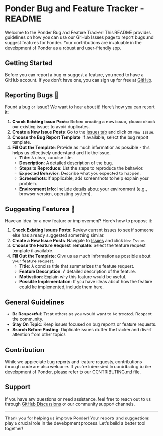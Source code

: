 # Ponder Bug and Feature Tracker - README

Welcome to the Ponder Bug and Feature Tracker! This README provides guidelines on how you can use our GitHub Issues page to report bugs and suggest features for Ponder. Your contributions are invaluable in the development of Ponder as a robust and user-friendly app.

## Getting Started

Before you can report a bug or suggest a feature, you need to have a GitHub account. If you don't have one, you can sign up for free at [GitHub](https://github.com/).

## Reporting Bugs 🐛

Found a bug or issue? We want to hear about it! Here’s how you can report it:

1. **Check Existing Issue Posts**: Before creating a new issue, please check our existing issues to avoid duplicates.
2. **Create a New Issue Posts**: Go to the [Issues tab](https://github.com/steadman1/ponder-feature-bug-tracker/issues) and click on `New Issue`.
3. **Choose the Bug Report Template**: If available, select the bug report template.
4. **Fill Out the Template**: Provide as much information as possible - this helps us effectively understand and fix the issue.
   - **Title**: A clear, concise title.
   - **Description**: A detailed description of the bug.
   - **Steps to Reproduce**: List the steps to reproduce the behavior.
   - **Expected Behavior**: Describe what you expected to happen.
   - **Screenshots**: If applicable, add screenshots to help explain your problem.
   - **Environment Info**: Include details about your environment (e.g., browser version, operating system).

## Suggesting Features 🌟

Have an idea for a new feature or improvement? Here’s how to propose it:

1. **Check Existing Issues Posts**: Review current issues to see if someone else has already suggested something similar.
2. **Create a New Issue Posts**: Navigate to [Issues](https://github.com/steadman1/ponder-feature-bug-tracker/issues) and click `New Issue`.
3. **Choose the Feature Request Template**: Select the feature request template if available.
4. **Fill Out the Template**: Give us as much information as possible about your feature request.
   - **Title**: A concise title that summarizes the feature request.
   - **Feature Description**: A detailed description of the feature.
   - **Motivation**: Explain why this feature would be useful.
   - **Possible Implementation**: If you have ideas about how the feature could be implemented, include them here.

## General Guidelines

- **Be Respectful**: Treat others as you would want to be treated. Respect the community.
- **Stay On Topic**: Keep issues focused on bug reports or feature requests.
- **Search Before Posting**: Duplicate issues clutter the tracker and divert attention from other topics.

## Contribution

While we appreciate bug reports and feature requests, contributions through code are also welcome. If you're interested in contributing to the development of Ponder, please refer to our CONTRIBUTING.md file.

## Support

If you have any questions or need assistance, feel free to reach out to us through [GitHub Discussions](https://github.com/steadman1/ponder-feature-bug-tracker/discussions) or our community support channels.

---

Thank you for helping us improve Ponder! Your reports and suggestions play a crucial role in the development process. Let’s build a better tool together!
